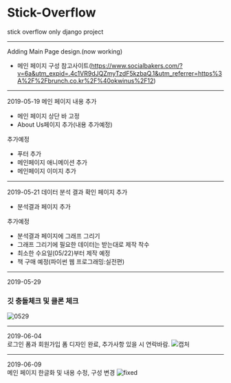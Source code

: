 # Stick-Overflow
stick overflow only django project

------------------
Adding Main Page design.(now working)

* 메인 페이지 구성 참고사이트(https://www.socialbakers.com/?v=6a&utm_expid=.4c1VR9dJQZmyTzdF5kzbaQ.1&utm_referrer=https%3A%2F%2Fbrunch.co.kr%2F%40okwinus%2F12)
------------------
2019-05-19
메인 페이지 내용 추가
* 메인 페이지 상단 바 고정
* About Us페이지 추가(내용 추가예정)

추가예정
* 푸터 추가
* 메인페이지 애니메이션 추가
* 메인페이지 이미지 추가
------------------
2019-05-21
데이터 분석 결과 확인 페이지 추가
* 분석결과 페이지 추가

추가예정
* 분석결과 페이지에 그래프 그리기
* 그래프 그리기에 필요한 데이터는 받는대로 제작 착수
* 최소한 수요일(05/22)부터 제작 예정
* 책 구매 예정(파이썬 웹 프로그래밍:실전편)
------------------

2019-05-29
### 깃 충돌체크 및 클론 체크
![0529](https://user-images.githubusercontent.com/39876295/58512731-c3d5d280-81d8-11e9-95f6-38a2ff6ed763.JPG)

------------------
2019-06-04<br>
로그인 폼과 회원가입 폼 디자인 완료, 추가사항 있을 시 연락바람.
![캡처](https://user-images.githubusercontent.com/39876295/58828954-8f9f5d80-8681-11e9-9c7b-bc3e779dc79f.JPG)

------------------
2019-06-09<br>
메인 페이지 한글화 및 내용 수정, 구성 변경
![fixed](https://user-images.githubusercontent.com/39876295/59165228-b400ab80-8b53-11e9-96d4-753550973134.png)
